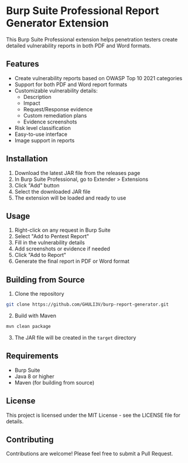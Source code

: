 # Burp Suite Professional Report Generator Extension

This Burp Suite Professional extension helps penetration testers create detailed vulnerability reports in both PDF and Word formats.

## Features

- Create vulnerability reports based on OWASP Top 10 2021 categories
- Support for both PDF and Word report formats
- Customizable vulnerability details:
  - Description
  - Impact
  - Request/Response evidence
  - Custom remediation plans
  - Evidence screenshots
- Risk level classification
- Easy-to-use interface
- Image support in reports

## Installation

1. Download the latest JAR file from the releases page
2. In Burp Suite Professional, go to Extender > Extensions
3. Click "Add" button
4. Select the downloaded JAR file
5. The extension will be loaded and ready to use

## Usage

1. Right-click on any request in Burp Suite
2. Select "Add to Pentest Report"
3. Fill in the vulnerability details
4. Add screenshots or evidence if needed
5. Click "Add to Report"
6. Generate the final report in PDF or Word format

## Building from Source

1. Clone the repository
```bash
git clone https://github.com/GHULI3V/burp-report-generator.git
```

2. Build with Maven
```bash
mvn clean package
```

3. The JAR file will be created in the `target` directory

## Requirements

- Burp Suite 
- Java 8 or higher
- Maven (for building from source)

## License

This project is licensed under the MIT License - see the LICENSE file for details.

## Contributing

Contributions are welcome! Please feel free to submit a Pull Request. 
